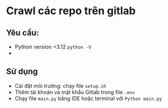 # Crawl các repo trên gitlab

## Yêu cầu: 
- Python version <3.12 `python -V`
- 

## Sử dụng
- Cài đặt môi trường: chạy file `setup.sh`
- Thêm tài khoản và mật khẩu Gitlab trong file `.env`
- Chạy file `main.py` bằng IDE hoặc terminal với `Python main.py`